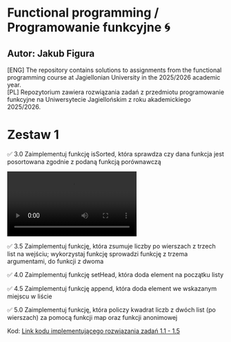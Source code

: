# Functional programming / Programowanie funkcyjne :cyclone:
## Autor: Jakub Figura
[ENG] The repository contains solutions to assignments from the functional programming course at Jagiellonian University in the 2025/2026 academic year. <br/>
[PL] Repozytorium zawiera rozwiązania zadań z przedmiotu programowanie funkcyjne na Uniwersytecie Jagiellońskim z roku akademickiego 2025/2026.
<br/>

# Zestaw 1

✅ 3.0 Zaimplementuj funkcję isSorted, która sprawdza czy dana funkcja jest posortowana zgodnie z podaną funkcją porównawczą

![Demo 1](https://github.com/jakubfigura/functional_programming/blob/main/lab1/demos/demo_1.mp4)

✅ 3.5 Zaimplementuj funkcję, która zsumuje liczby po wierszach z trzech list na wejściu; wykorzystaj funkcję sprowadzi funkcję z trzema argumentami, do funkcji z dwoma

✅ 4.0 Zaimplementuj funkcję setHead, która doda element na początku listy

✅ 4.5 Zaimplementuj funkcję append, która doda element we wskazanym miejscu w liście

✅ 5.0 Zaimplementuj funkcję, która policzy kwadrat liczb z dwóch list (po wierszach) za pomocą funkcji map oraz funkcji anonimowej


Kod: [Link kodu implementującego rozwiązania zadań 1.1 - 1.5](https://github.com/jakubfigura/functional_programming/blob/main/lab1/solutions/src/main/scala/SimpleApp.scala)

